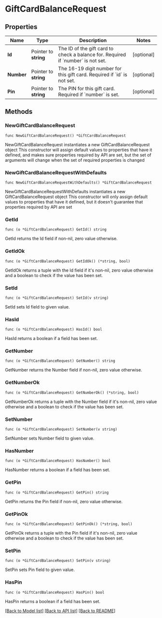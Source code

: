 # GiftCardBalanceRequest

## Properties

Name | Type | Description | Notes
------------ | ------------- | ------------- | -------------
**Id** | Pointer to **string** | The ID of the gift card to check a balance for. Required if &#x60;number&#x60; is not set. | [optional] 
**Number** | Pointer to **string** | The 16-19 digit number for this gift card. Required if &#x60;id&#x60; is not set. | [optional] 
**Pin** | Pointer to **string** | The PIN for this gift card. Required if &#x60;number&#x60; is set. | [optional] 

## Methods

### NewGiftCardBalanceRequest

`func NewGiftCardBalanceRequest() *GiftCardBalanceRequest`

NewGiftCardBalanceRequest instantiates a new GiftCardBalanceRequest object
This constructor will assign default values to properties that have it defined,
and makes sure properties required by API are set, but the set of arguments
will change when the set of required properties is changed

### NewGiftCardBalanceRequestWithDefaults

`func NewGiftCardBalanceRequestWithDefaults() *GiftCardBalanceRequest`

NewGiftCardBalanceRequestWithDefaults instantiates a new GiftCardBalanceRequest object
This constructor will only assign default values to properties that have it defined,
but it doesn't guarantee that properties required by API are set

### GetId

`func (o *GiftCardBalanceRequest) GetId() string`

GetId returns the Id field if non-nil, zero value otherwise.

### GetIdOk

`func (o *GiftCardBalanceRequest) GetIdOk() (*string, bool)`

GetIdOk returns a tuple with the Id field if it's non-nil, zero value otherwise
and a boolean to check if the value has been set.

### SetId

`func (o *GiftCardBalanceRequest) SetId(v string)`

SetId sets Id field to given value.

### HasId

`func (o *GiftCardBalanceRequest) HasId() bool`

HasId returns a boolean if a field has been set.

### GetNumber

`func (o *GiftCardBalanceRequest) GetNumber() string`

GetNumber returns the Number field if non-nil, zero value otherwise.

### GetNumberOk

`func (o *GiftCardBalanceRequest) GetNumberOk() (*string, bool)`

GetNumberOk returns a tuple with the Number field if it's non-nil, zero value otherwise
and a boolean to check if the value has been set.

### SetNumber

`func (o *GiftCardBalanceRequest) SetNumber(v string)`

SetNumber sets Number field to given value.

### HasNumber

`func (o *GiftCardBalanceRequest) HasNumber() bool`

HasNumber returns a boolean if a field has been set.

### GetPin

`func (o *GiftCardBalanceRequest) GetPin() string`

GetPin returns the Pin field if non-nil, zero value otherwise.

### GetPinOk

`func (o *GiftCardBalanceRequest) GetPinOk() (*string, bool)`

GetPinOk returns a tuple with the Pin field if it's non-nil, zero value otherwise
and a boolean to check if the value has been set.

### SetPin

`func (o *GiftCardBalanceRequest) SetPin(v string)`

SetPin sets Pin field to given value.

### HasPin

`func (o *GiftCardBalanceRequest) HasPin() bool`

HasPin returns a boolean if a field has been set.


[[Back to Model list]](../README.md#documentation-for-models) [[Back to API list]](../README.md#documentation-for-api-endpoints) [[Back to README]](../README.md)


